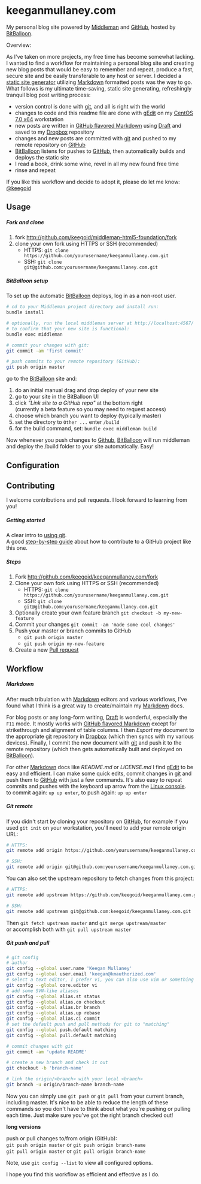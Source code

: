 keeganmullaney.com
==================

My personal blog site powered by [Middleman][mm] and [GitHub][gh], hosted by [BitBalloon][bb].

Overview:

As I've taken on more projects, my free time has become somewhat lacking. I wanted to find a workflow for maintaining a personal blog site and creating new blog posts that would be easy to remember and repeat, produce a fast, secure site and be easily transferable to any host or server. I decided a [static site generator][mm] utilizing [Markdown][md] formatted posts was the way to go. What follows is my ultimate time-saving, static site generating, refreshingly tranquil blog post writing process:

- version control is done with [git][git], and all is right with the world
- changes to code and this readme file are done with [gEdit][ge] on my [CentOS 7.0 x64][centos] workstation
- new posts are written in [GitHub flavored Markdown][gfm] using [Draft][draftin] and saved to my [Dropbox][db] repository
- changes and new posts are committed with [git][git] and pushed to my remote repository on [GitHub][gh]
- [BitBalloon][bb] listens for pushes to [GitHub][gh], then automatically builds and deploys the static site
- I read a book, drink some wine, revel in all my new found free time
- rinse and repeat

If you like this workflow and decide to adopt it, please do let me know: [@keegoid][twitter]

## Usage

##### Fork and clone

1. fork http://github.com/keegoid/middleman-html5-foundation/fork
1. clone your own fork using HTTPS or SSH (recommended)
   - HTTPS: `git clone https://github.com/yourusername/keeganmullaney.com.git`
   -   SSH: `git clone git@github.com:yourusername/keeganmullaney.com.git`

##### BitBalloon setup

To set up the automatic [BitBalloon][bb] deploys, log in as a non-root user.  

```bash
# cd to your Middleman project directory and install run:
bundle install

# optionally, run the local middleman server at http://localhost:4567/
# to confirm that your new site is functional:
bundle exec middleman

# commit your changes with git:
git commit -am 'first commit'

# push commits to your remote repository (GitHub):
git push origin master
```

go to the [BitBalloon][bb] site and:

   1. do an initial manual drag and drop deploy of your new site
   1. go to your site in the BitBalloon UI
   1. click *"Link site to a GitHub repo"* at the bottom right  
      (currently a beta feature so you may need to request access)
   1. choose which branch you want to deploy (typically master)
   1. set the directory to `Other ...` enter `/build`
   1. for the build command, set: `bundle exec middleman build`

Now whenever you push changes to [Github][gh], [BitBalloon][bb] will run middleman and deploy the /build folder to your site automatically. Easy!

## Configuration



## Contributing

I welcome contributions and pull requests. I look forward to learning from you!

##### Getting started

A clear intro to [using git][learngit].  
A good [step-by-step guide][fork] about how to contribute to a GitHub project like this one.

##### Steps

1. Fork http://github.com/keegoid/keeganmullaney.com/fork
1. Clone your own fork using HTTPS or SSH (recommended)
   - HTTPS: `git clone https://github.com/yourusername/keeganmullaney.com.git`
   -   SSH: `git clone git@github.com:yourusername/keeganmullaney.com.git`
1. Optionally create your own feature branch `git checkout -b my-new-feature`
1. Commit your changes `git commit -am 'made some cool changes'`
1. Push your master or branch commits to GitHub
   - `git push origin master`
   - `git push origin my-new-feature`
1. Create a new [Pull request][pull]

## Workflow

##### Markdown

After much tribulation with [Markdown][md] editors and various workflows, I've found what I think is a great way to create/maintain my [Markdown][md] docs.

For blog posts or any long-form writing, [Draft][draftin] is wonderful, especially the `F11` mode. It mostly works with [GitHub flavored Markdown][gfm] except for strikethrough and alignment of table columns. 
I then *Export* my document to the appropriate [git][git] repository in [Dropbox][db] (which then syncs with my various devices).
Finally, I commit the new document with [git][git] and push it to the remote repository (which then gets automatically built and deployed on [BitBalloon][bb]).

For other [Markdown][md] docs like *README.md* or *LICENSE.md* I find [gEdit][ge] to be easy and efficient. I can make some quick edits, commit changes in [git][git] and push them to [GitHub][gh] with just a few commands. It's also easy to repeat commits and pushes with the keyboard up arrow from the [Linux console][lc].  
to commit again: `up up enter`, to push again: `up up enter`

##### Git remote

If you didn't start by cloning your repository on [GitHub][gh], for example if you used `git init` on your workstation, you'll need to add your remote origin URL:

```bash
# HTTPS:
git remote add origin https://github.com/yourusername/keeganmullaney.com.git

# SSH:
git remote add origin git@github.com:yourusername/keeganmullaney.com.git
```

You can also set the upstream repository to fetch changes from this project:

```bash
# HTTPS:
git remote add upstream https://github.com/keegoid/keeganmullaney.com.git

# SSH:
git remote add upstream git@github.com:keegoid/keeganmullaney.com.git
```

Then `git fetch upstream master` and `git merge upstream/master`  
or accomplish both with `git pull upstream master`

##### Git push and pull

```bash
# git config
# author
git config --global user.name 'Keegan Mullaney'
git config --global user.email 'keegan@kmauthorized.com'
# select a text editor, I prefer vi, you can also use vim or something else
git config --global core.editor vi
# add some SVN-like aliases
git config --global alias.st status
git config --global alias.co checkout
git config --global alias.br branch
git config --global alias.up rebase
git config --global alias.ci commit
# set the default push and pull methods for git to "matching"
git config --global push.default matching
git config --global pull.default matching

# commit changes with git
git commit -am 'update README'

# create a new branch and check it out
git checkout -b 'branch-name'

# link the origin/<branch> with your local <branch>
git branch -u origin/branch-name branch-name
```

Now you can simply use `git push` or `git pull` from your current branch, including master. It's nice to be able to reduce the length of these commands so you don't have to think about what you're pushing or pulling each time. Just make sure you've got the right branch checked out!

**long versions**

push or pull changes to/from origin (GitHub):  
`git push origin master` or `git push origin branch-name`  
`git pull origin master` or `git pull origin branch-name`

Note, use `git config --list` to view all configured options.

I hope you find this workflow as efficient and effective as I do.


[mm]:       http://middlemanapp.com/
[gh]:       https://github.com/
[bb]:       https://www.bitballoon.com/
[git]:      http://git-scm.com/
[centos]:   http://centos.org/
[lc]:       http://en.wikipedia.org/wiki/Linux_console
[db]:       https://db.tt/T7Pstjg "clicking this affiliate link benefits me at no cost to you"
[gfm]:      https://help.github.com/articles/github-flavored-markdown
[md]:       http://daringfireball.net/projects/markdown/
[ge]:       https://wiki.gnome.org/Apps/Gedit
[draftin]:  https://draftin.com/
[twitter]:  https://twitter.com/intent/tweet?screen_name=keegoid&text=your%20blog%20site%20workflow%20with%20%40middlemanapp%2C%20%40github%20and%20%40BitBalloon%20saved%20my%20life%20https%3A%2F%2Fgithub.com%2Fkeegoid%2Fkeeganmullaney.com
[lp]:       https://lastpass.com/
[learngit]: https://www.atlassian.com/git/tutorial/git-basics#!overview
[fork]:     https://help.github.com/articles/fork-a-repo
[pull]:     https://help.github.com/articles/using-pull-requests

